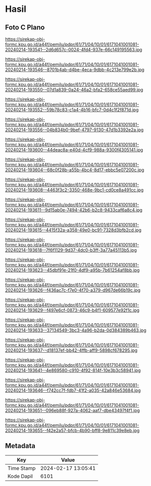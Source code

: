 # Hasil

## Foto C Plano

https://sirekap-obj-formc.kpu.go.id/a44f/pemilu/pdpr/61/71/04/10/01/6171041001081-20240214-193541--2d6d657c-0024-4fd4-937e-66c149195563.jpg

https://sirekap-obj-formc.kpu.go.id/a44f/pemilu/pdpr/61/71/04/10/01/6171041001081-20240214-193546--8701b4ab-d4be-4eca-9dbb-4c213e799e2b.jpg

https://sirekap-obj-formc.kpu.go.id/a44f/pemilu/pdpr/61/71/04/10/01/6171041001081-20240214-193550--07d1a839-0a24-46a2-bfa2-658ce55aed99.jpg

https://sirekap-obj-formc.kpu.go.id/a44f/pemilu/pdpr/61/71/04/10/01/6171041001081-20240214-193552--59b78c83-c1a4-4b16-bfc7-0d4c1f2f871d.jpg

https://sirekap-obj-formc.kpu.go.id/a44f/pemilu/pdpr/61/71/04/10/01/6171041001081-20240214-193556--04b834b0-9bef-4797-9130-47d1b3392e2a.jpg

https://sirekap-obj-formc.kpu.go.id/a44f/pemilu/pdpr/61/71/04/10/01/6171041001081-20240214-193600--44deac8a-e40d-4cf9-988a-9300f4305141.jpg

https://sirekap-obj-formc.kpu.go.id/a44f/pemilu/pdpr/61/71/04/10/01/6171041001081-20240214-193604--68c0f28b-a55b-4bc4-8d17-ebbc5e07200c.jpg

https://sirekap-obj-formc.kpu.go.id/a44f/pemilu/pdpr/61/71/04/10/01/6171041001081-20240214-193608--4463f3c2-3350-468e-9bc1-cd0ce8a491cc.jpg

https://sirekap-obj-formc.kpu.go.id/a44f/pemilu/pdpr/61/71/04/10/01/6171041001081-20240214-193611--9d15ab0e-7494-42b6-b2c8-9433caf6a8c4.jpg

https://sirekap-obj-formc.kpu.go.id/a44f/pemilu/pdpr/61/71/04/10/01/6171041001081-20240214-193615--4415f32a-a358-49e0-bc91-7328d3bfb2cd.jpg

https://sirekap-obj-formc.kpu.go.id/a44f/pemilu/pdpr/61/71/04/10/01/6171041001081-20240214-193618--7f6f1129-9d37-4dc0-b3ff-3a77a45113b5.jpg

https://sirekap-obj-formc.kpu.go.id/a44f/pemilu/pdpr/61/71/04/10/01/6171041001081-20240214-193623--45dbf91e-21f0-4df9-a95b-7b61254af8bb.jpg

https://sirekap-obj-formc.kpu.go.id/a44f/pemilu/pdpr/61/71/04/10/01/6171041001081-20240214-193626--f436ac7c-f7e0-4f70-a379-d967de66b19c.jpg

https://sirekap-obj-formc.kpu.go.id/a44f/pemilu/pdpr/61/71/04/10/01/6171041001081-20240214-193629--f497e6cf-0873-46c9-b4f1-609577e92f1c.jpg

https://sirekap-obj-formc.kpu.go.id/a44f/pemilu/pdpr/61/71/04/10/01/6171041001081-20240214-193633--37134549-3bc3-4a96-b2da-0d384389b463.jpg

https://sirekap-obj-formc.kpu.go.id/a44f/pemilu/pdpr/61/71/04/10/01/6171041001081-20240214-193637--d18137ef-bb42-4ffb-aff9-5898cf678295.jpg

https://sirekap-obj-formc.kpu.go.id/a44f/pemilu/pdpr/61/71/04/10/01/6171041001081-20240214-193641--4e869580-c910-4f92-814f-10e3b3c58941.jpg

https://sirekap-obj-formc.kpu.go.id/a44f/pemilu/pdpr/61/71/04/10/01/6171041001081-20240214-193646--f742cc7f-fdb7-41f2-a035-42a846e53684.jpg

https://sirekap-obj-formc.kpu.go.id/a44f/pemilu/pdpr/61/71/04/10/01/6171041001081-20240214-193651--096eb88f-927a-4062-aaf7-dbe43497f4f1.jpg

https://sirekap-obj-formc.kpu.go.id/a44f/pemilu/pdpr/61/71/04/10/01/6171041001081-20240214-193655--f42e2a57-bfcb-4b90-bff8-9e811c39e8eb.jpg


## Metadata

| Key        | Value               |
| ---------- | ------------------- |
| Time Stamp | 2024-02-17 13:05:41 |
| Kode Dapil | 6101                |



